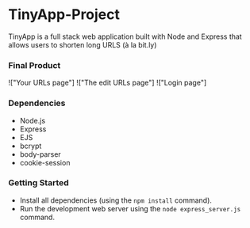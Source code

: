 # TinyApp-Project

TinyApp is a full stack web application built with Node and Express that allows users to shorten long URLS (à la bit.ly)

### **Final Product**

!["Your URLs page"]
!["The edit URLs page"]
!["Login page"]

### **Dependencies**

- Node.js
- Express
- EJS
- bcrypt
- body-parser
- cookie-session

### **Getting Started**

- Install all dependencies (using the `npm install` command).
- Run the development web server using the `node express_server.js` command.